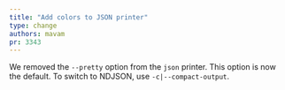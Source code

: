 ```yaml
---
title: "Add colors to JSON printer"
type: change
authors: mavam
pr: 3343
---
```


We removed the `--pretty` option from the `json` printer. This option is now the
default. To switch to NDJSON, use `-c|--compact-output`.
